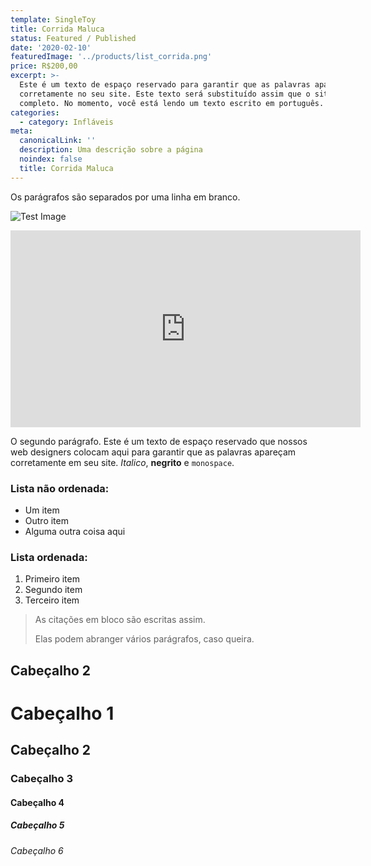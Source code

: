 ```yaml
---
template: SingleToy
title: Corrida Maluca
status: Featured / Published
date: '2020-02-10'
featuredImage: '../products/list_corrida.png'
price: R$200,00
excerpt: >-
  Este é um texto de espaço reservado para garantir que as palavras apareça
  corretamente no seu site. Este texto será substituído assim que o site está
  completo. No momento, você está lendo um texto escrito em português.
categories:
  - category: Infláveis
meta:
  canonicalLink: ''
  description: Uma descrição sobre a página
  noindex: false
  title: Corrida Maluca
---
```


Os parágrafos são separados por uma linha em branco.

![Test Image](https://brincadeira.co/)

<iframe width="560" height="315" src="https://www.youtube.com/embed/0gIZ0BVmkNg" frameborder="0" allow="accelerometer; autoplay; encrypted-media; gyroscope; picture-in-picture" allowfullscreen></iframe>

O segundo parágrafo. Este é um texto de espaço reservado que nossos web designers colocam aqui para garantir que as palavras apareçam corretamente em seu site. _Italico_, **negrito** e `monospace`.

### Lista não ordenada:

- Um item
- Outro item
- Alguma outra coisa aqui

### Lista ordenada:

1. Primeiro item
2. Segundo item
3. Terceiro item

> As citações em bloco são escritas assim.
>
> Elas podem abranger vários parágrafos,
> caso queira.

## Cabeçalho 2

# Cabeçalho 1

## Cabeçalho 2

### Cabeçalho 3

#### Cabeçalho 4

##### Cabeçalho 5

###### Cabeçalho 6
